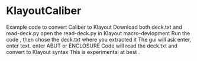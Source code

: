# KlayoutCaliber
Example code to convert Caliber to Klayout
Download both deck.txt and read-deck.py
open the read-deck.py in Klayout macro-devlopment
Run the code , then chose the deck.txt where you extracted it
The gui will ask enter, enter text.
enter ABUT or ENCLOSURE
Code will read the deck.txt and convert to Klayout syntax
This is experimental at best .
